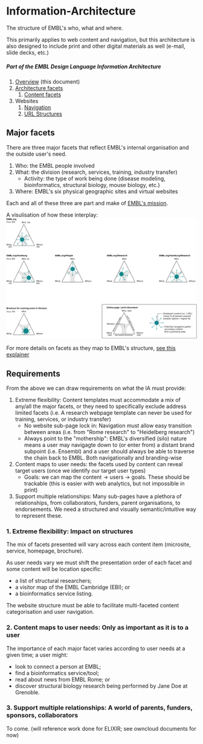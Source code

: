 # Information-Architecture

The structure of EMBL's who, what and where.

This primarily applies to web content and navigation, but this architecture is also designed to include print and other digital materials as well (e-mail, slide decks, etc.)

##### Part of the EMBL Design Language Information Architecture
1. [Overview](https://github.com/EMBL-Design-Language/Information-Architecture) (this document)
1. [Architecture facets](https://github.com/EMBL-Design-Language/Information-Architecture/blob/master/facets-architecture.md)
    1. [Content facets](https://github.com/EMBL-Design-Language/Information-Architecture/blob/master/facets-content.md)
1. Websites
    1. [Navigation](https://github.com/EMBL-Design-Language/Information-Architecture/blob/master/website-navigation.md)
    1. [URL Structures](https://github.com/EMBL-Design-Language/Information-Architecture/blob/master/website-url-structure.md)

## Major facets

There are three major facets that reflect EMBL's internal organisation and the outside user's need.

1. Who: the EMBL people involved
1. What: the division (research, services, training, industry transfer)
    - Activity: the type of work being done (disease modeling, bioinformatics, structural biology, mouse biology, etc.)
1. Where: EMBL's six physical geographic sites and virtual websites

Each and all of these three are part and make of [EMBL's mission](https://github.com/EMBL-Design-Language/About#purpose).

A visulisation of how these interplay:
<img src="https://raw.githubusercontent.com/EMBL-Design-Language/Information-Architecture/master/assets/ia-map-v3.png" />

For more details on facets as they map to EMBL's structure, [see this explainer](https://github.com/EMBL-Design-Language/Information-Architecture/blob/master/facets.md)

## Requirements

From the above we can draw requirements on what the IA must provide:
1. Extreme flexibility: Content templates must accommodate a mix of any/all the major facets, or they need to specifically exclude address limited facets (i.e. A research webpage template can never be used for training, services, or industry transfer)
    - No website sub-page lock in: Navigation must allow easy transition between areas (i.e. from "Rome research" to "Heidelberg research")
    - Always point to the "mothership": EMBL's diversified (silo) nature means a user may navigagte down to (or enter from) a distant brand subpoint (i.e. Ensembl) and a user should always be able to traverse the chain back to EMBL. Both navigationally and branding-wise
1. Content maps to user needs: the facets used by content can reveal target users (once we identify our target user types)
    - Goals: we can map the content -> users -> goals. These should be trackable (this is easier with web analytics, but not impossible in print)
1. Support multiple relationships: Many sub-pages have a plethora of relationships, from collaborators, funders, parent organisations, to endorsements. We need a structured and visually semantic/intuitive way to represent these.

### 1. Extreme flexibility: Impact on structures

The mix of facets presented will vary across each content item (microsite, service, homepage, brochure).

As user needs vary we must shift the presentation order of each facet and some content will be location specific:
- a list of structural researchers;
- a visitor map of the EMBL Cambridge (EBI); or
- a bioinformatics service listing.

The website structure must be able to facilitate multi-faceted content categorisation and user navigation.

### 2. Content maps to user needs: Only as important as it is to a user

The importance of each major facet varies according to user needs at a given time; a user might:
- look to connect a person at EMBL;
- find a bioinformatics service/tool;
- read about news from EMBL Rome; or
- discover structural biology research being performed by Jane Doe at Grenoble.

### 3. Support multiple relationships: A world of parents, funders, sponsors, collaborators
To come. (will reference work done for ELIXIR; see owncloud documents for now)

